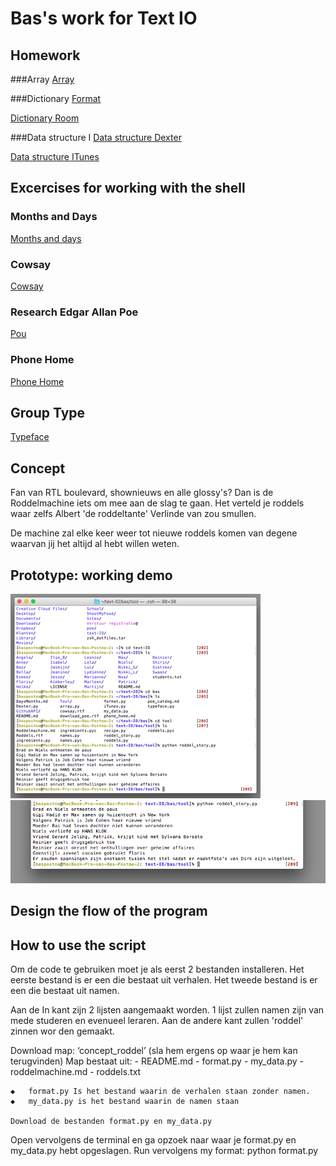 # Bas's work for Text IO 

## Homework 

###Array
[Array](array.py)

###Dictionary
[Format](format.py)

[Dictionary Room](my_data.py)

###Data structure I
[Data structure Dexter](Dexter.py)

[Data structure ITunes](itunes.py) 

## Excercises for working with the shell

### Months and Days
[Months and days](DaysMonths.md)

### Cowsay
[Cowsay](cowsay.rtf)

### Research Edgar Allan Poe
[Pou](pou_catdog.md)

### Phone Home
[Phone Home](phone_home.md)

## Group Type
[Typeface](typeface.py)



## Concept

Fan van RTL boulevard, shownieuws en alle glossy's? Dan is de Roddelmachine iets om mee aan de slag te gaan. Het verteld je roddels waar zelfs Albert 'de roddeltante' Verlinde van zou smullen. 

De machine zal elke keer weer tot nieuwe roddels komen van degene waarvan jij het altijd al hebt willen weten. 


## Prototype: working demo

![](Roddelmachine/screen1.png)
![](Roddelmachine/screen2.png)

## Design the flow of the program

## How to use the script
Om de code te gebruiken moet je als eerst 2 bestanden installeren. 
Het eerste bestand is er een die bestaat uit verhalen. 
Het tweede bestand is er een die bestaat uit namen.


Aan de In kant zijn 2 lijsten aangemaakt worden. 1 lijst zullen namen zijn van mede studeren en evenueel leraren. Aan de andere kant zullen 'roddel' zinnen wor den gemaakt.


Download map: ‘concept_roddel’ (sla hem ergens op waar je hem kan terugvinden)
	Map bestaat uit: - README.md
				 - format.py
				 - my_data.py 
				 - roddelmachine.md
				 - roddels.txt

	◆	format.py Is het bestand waarin de verhalen staan zonder namen. 
	◆	my_data.py is het bestand waarin de namen staan
	
	Download de bestanden format.py en my_data.py
	

Open vervolgens de terminal en ga opzoek naar waar je format.py en my_data.py hebt opgeslagen. 
Run vervolgens my format: python format.py

